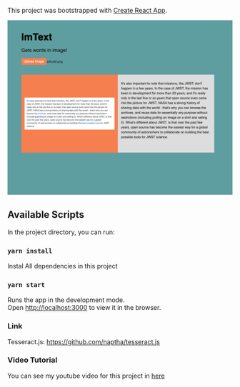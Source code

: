 This project was bootstrapped with [Create React App](https://github.com/facebook/create-react-app).

![Project Preview](./src/imtext.png)

## Available Scripts

In the project directory, you can run:

### `yarn install`

Instal All dependencies in this project

### `yarn start`

Runs the app in the development mode.<br />
Open [http://localhost:3000](http://localhost:3000) to view it in the browser.

### Link

Tesseract.js: https://github.com/naptha/tesseract.js

### Video Tutorial

You can see my youtube video for this project in [here](https://youtu.be/6-CsXSfSVNY)